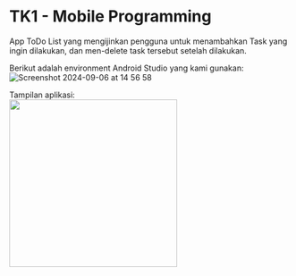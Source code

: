 # TK1 - Mobile Programming

App ToDo List yang mengijinkan pengguna untuk menambahkan Task yang ingin dilakukan, dan men-delete task tersebut setelah dilakukan.

Berikut adalah environment Android Studio yang kami gunakan:
![Screenshot 2024-09-06 at 14 56 58](https://github.com/user-attachments/assets/a29bc871-ac63-4c2d-8161-8057b7281445)

Tampilan aplikasi:
<br>
<img src="https://github.com/user-attachments/assets/3ff2c187-05c8-4058-b7d8-2fddb6a1e0db" width="300">
